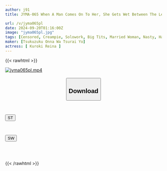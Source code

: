 ```yaml
---
author: j91
title: JYMA-065 When A Man Comes On To Her, She Gets Wet Between The Legs. A Masochistic Wife With A Beautiful, Voluptuous Body And Big Breasts Who Can't Refuse. Reina Kuroki, A Masochistic Wife Who Gets Her Big Breasts And Beautiful Ass Stimulated And Feels Great.

url: /v/jyma065pl
date: 2024-09-20T01:16:00Z
image: "jyma065pl.jpg"
tags: [Censored, Creampie, Solowork, Big Tits, Married Woman, Nasty, Hardcore, Cuckold	]
maker: [Tsukuzuku Onna Wa Tsurai Yo]
actress: [ Kuroki Reina ]
---
```



{{< rawhtml >}}

<div class="video" data-videoid="p88dDpKvLDtWA6">
    <a href="javascript:;">
        <img src="/v/jyma065pl/jyma065pl.jpg" width="WIDTH" height="HEIGHT" alt="jyma065pl.mp4" loading="lazy">
    </a>
</div>

<script type="text/javascript" src="https://j91.asia/asset/on-demand-st.js"></script>

<br>
  <link rel="stylesheet" href="https://j91.asia/asset/bs5.css">
  
  <center>
  <button class="btn btn-primary" type="button" data-bs-toggle="collapse" data-bs-target=".multi-collapse" aria-expanded="false" aria-controls="multiCollapseExample1 multiCollapseExample2"><h2>Download</h2></button></center>
</p>
<div class="row">
  <div class="col">
    <div class="collapse multi-collapse" id="multiCollapseExample1">
      <div class="card card-body">
	      	      <br>
<div class="buttons">  
<p><a href="/v/jyma065pl/st.html" target="_blank"><button class="btn-hover color-3"><i class="fa fa-download"></i> ST</button></a></p></div>
    </div>
  </div>
</div>
  <div class="col">
    <div class="collapse multi-collapse" id="multiCollapseExample2">
      <div class="card card-body">
	      <br>
<div class="buttons">
<p><a href="/v/jyma065pl/sw.html" target="_blank"><button class="btn-hover color-2"><i class="fa fa-download"></i> SW</button></a></p></div>
<br><br>
      </div>
    </div>
  </div>
</div>

{{< /rawhtml >}}